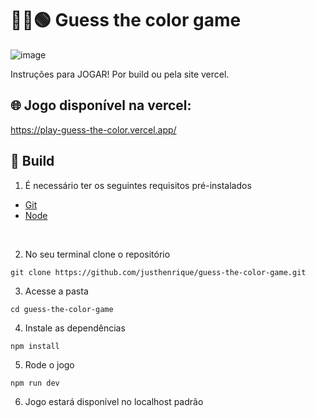 # 🔴🔵🟢 Guess the color game


![image](https://user-images.githubusercontent.com/54003876/202641228-f571d2cd-c486-473e-ae5d-416e91646aca.png)

Instruções para JOGAR! Por build ou pela site vercel. 


## 🌐 Jogo disponível na vercel: 
https://play-guess-the-color.vercel.app/


## 🚀 Build

1. É necessário ter os seguintes requisitos pré-instalados
- [Git](https://git-scm.com/)
- [Node](https://nodejs.org/en/)

<br />

2. No seu terminal clone o repositório 

```
git clone https://github.com/justhenrique/guess-the-color-game.git
```

3. Acesse a pasta
```
cd guess-the-color-game
```

4. Instale as dependências
```
npm install
```

5. Rode o jogo
```
npm run dev
```

6. Jogo estará disponível no localhost padrão
